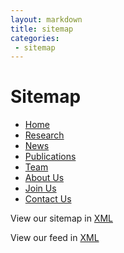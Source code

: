 ```yaml
---
layout: markdown
title: sitemap
categories:
 - sitemap
---
```


# Sitemap

* [Home](/)
* [Research](/research)
* [News](/news)
* [Publications](/publications)
* [Team](/team)
* [About Us](/about)
* [Join Us](/join)
* [Contact Us](/contact)

View our sitemap in [XML](/sitemap.xml)

View our feed in [XML](/feed.xml)
